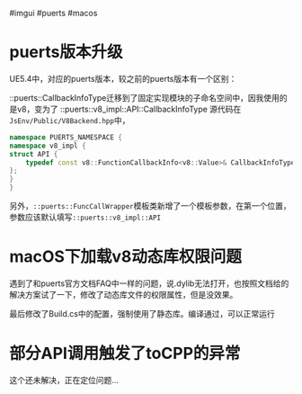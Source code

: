 #imgui #puerts #macos 

# puerts版本升级

UE5.4中，对应的puerts版本，较之前的puerts版本有一个区别：

::puerts::CallbackInfoType迁移到了固定实现模块的子命名空间中，因我使用的是v8，变为了
::puerts::v8_impl::API::CallbackInfoType
源代码在`JsEnv/Public/V8Backend.hpp`中，
```c++
namespace PUERTS_NAMESPACE {
namespace v8_impl {
struct API {
    typedef const v8::FunctionCallbackInfo<v8::Value>& CallbackInfoType;
};
}
}
```

另外，`::puerts::FuncCallWrapper`模板类新增了一个模板参数，在第一个位置，参数应该默认填写`::puerts::v8_impl::API`

# macOS下加载v8动态库权限问题

遇到了和puerts官方文档FAQ中一样的问题，说.dylib无法打开，也按照文档给的解决方案试了一下，修改了动态库文件的权限属性，但是没效果。

最后修改了Build.cs中的配置，强制使用了静态库。编译通过，可以正常运行

# 部分API调用触发了toCPP的异常

这个还未解决，正在定位问题...